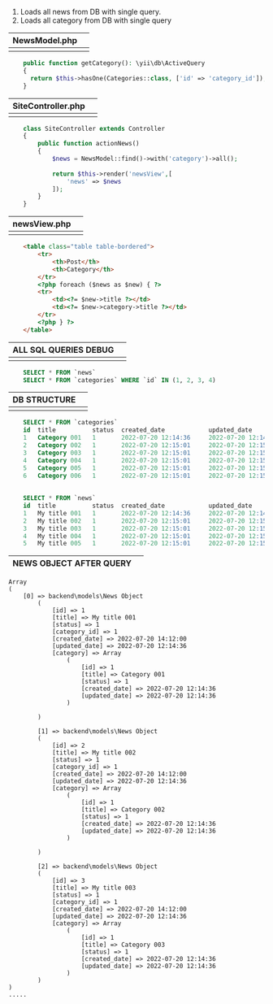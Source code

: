 1. Loads all news from DB with single query.
2. Loads all category from DB with single query

|     NewsModel.php  |  |
|-----------------------------------------------------------------------------------------------------------------------|--|
|                                                                                                                       |  |
```php
    public function getCategory(): \yii\db\ActiveQuery
    {
      return $this->hasOne(Categories::class, ['id' => 'category_id']);
    }
```


| SiteController.php |  |
|-----------------------------------------------------------------------------------------------------------------------|--|
|                                                                                                                       |  |

```php
    class SiteController extends Controller
    {
        public function actionNews()
        {
            $news = NewsModel::find()->with('category')->all();
    
            return $this->render('newsView',[
                'news' => $news
            ]);
        }
    }
```

|    newsView.php    |  |
|-----------------------------------------------------------------------------------------------------------------------|--|
|                                                                                                                       |  |
```html
    <table class="table table-bordered">
        <tr>
            <th>Post</th>
            <th>Category</th>
        </tr>
        <?php foreach ($news as $new) { ?>
        <tr>
            <td><?= $new->title ?></td>
            <td><?= $new->category->title ?></td>
        </tr>
        <?php } ?>
    </table>
```


|     ALL SQL QUERIES DEBUG    |  |
|-----------------------------------------------------------------------------------------------------------------------|--|
|                                                                                                                       |  |
```sql
    SELECT * FROM `news`
    SELECT * FROM `categories` WHERE `id` IN (1, 2, 3, 4)
```


|      DB STRUCTURE    |  |
|-----------------------------------------------------------------------------------------------------------------------|--|
|                                                                                                                       |  |
```sql
    SELECT * FROM `categories`
    id  title          status  created_date            updated_date       
    1   Category 001   1       2022-07-20 12:14:36     2022-07-20 12:14:36
    2   Category 002   1       2022-07-20 12:15:01     2022-07-20 12:15:01
    3   Category 003   1       2022-07-20 12:15:01     2022-07-20 12:15:01
    4   Category 004   1       2022-07-20 12:15:01     2022-07-20 12:15:01
    5   Category 005   1       2022-07-20 12:15:01     2022-07-20 12:15:01
    6   Category 006   1       2022-07-20 12:15:01     2022-07-20 12:15:01
    
    
    SELECT * FROM `news`
    id  title          status  created_date            updated_date          category_id
    1   My title 001   1       2022-07-20 12:14:36     2022-07-20 12:14:36   1
    2   My title 002   1       2022-07-20 12:15:01     2022-07-20 12:15:01   1
    3   My title 003   1       2022-07-20 12:15:01     2022-07-20 12:15:01   2
    4   My title 004   1       2022-07-20 12:15:01     2022-07-20 12:15:01   3
    5   My title 005   1       2022-07-20 12:15:01     2022-07-20 12:15:01   4
```


|      NEWS OBJECT AFTER QUERY   |  |
|-----------------------------------------------------------------------------------------------------------------------|--| 
```
Array
(
    [0] => backend\models\News Object
        (
            [id] => 1
            [title] => My title 001
            [status] => 1
            [category_id] => 1
            [created_date] => 2022-07-20 14:12:00
            [updated_date] => 2022-07-20 12:14:36
            [category] => Array
                (
                    [id] => 1
                    [title] => Category 001
                    [status] => 1
                    [created_date] => 2022-07-20 12:14:36
                    [updated_date] => 2022-07-20 12:14:36
                )

        )

        [1] => backend\models\News Object
        (
            [id] => 2
            [title] => My title 002
            [status] => 1
            [category_id] => 1
            [created_date] => 2022-07-20 14:12:00
            [updated_date] => 2022-07-20 12:14:36
            [category] => Array
                (
                    [id] => 1
                    [title] => Category 002
                    [status] => 1
                    [created_date] => 2022-07-20 12:14:36
                    [updated_date] => 2022-07-20 12:14:36
                )

        )
        
        [2] => backend\models\News Object
        (
            [id] => 3
            [title] => My title 003
            [status] => 1
            [category_id] => 1
            [created_date] => 2022-07-20 14:12:00
            [updated_date] => 2022-07-20 12:14:36
            [category] => Array
                (
                    [id] => 1
                    [title] => Category 003
                    [status] => 1
                    [created_date] => 2022-07-20 12:14:36
                    [updated_date] => 2022-07-20 12:14:36
                )
        )
)
.....
